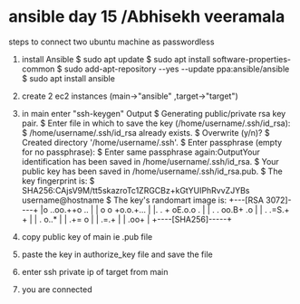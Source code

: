 # ansible day 15 /Abhisekh veeramala

steps to connect two ubuntu machine as passwordless
1. install Ansible
  $ sudo apt update
  $ sudo apt install software-properties-common
  $ sudo add-apt-repository --yes --update ppa:ansible/ansible
  $ sudo apt install ansible

2. create 2 ec2 instances (main->"ansible" ,target->"target")

3. in main enter "ssh-keygen"
   Output
   $ Generating public/private rsa key pair.
   $ Enter file in which to save the key (/home/username/.ssh/id_rsa):
   $ /home/username/.ssh/id_rsa already exists.
   $ Overwrite (y/n)?
   $ Created directory '/home/username/.ssh'.
   $ Enter passphrase (empty for no passphrase):
   $ Enter same passphrase again:OutputYour identification has been saved in /home/username/.ssh/id_rsa.
   $ Your public key has been saved in /home/username/.ssh/id_rsa.pub.
   $ The key fingerprint is:
   $ SHA256:CAjsV9M/tt5skazroTc1ZRGCBz+kGtYUIPhRvvZJYBs username@hostname
   $ The key's randomart image is:
    +---[RSA 3072]----+
    |o   ..oo.++o ..  |
    | o o +o.o.+...   |
    |. . + oE.o.o  .  |
    | . . oo.B+  .o   |
    |  .   .=S.+ +    |
    |      . o..*     |
    |        .+= o    |
    |        .=.+     |
    |       .oo+      |
    +----[SHA256]-----+

4. copy public key of main ie .pub file

5. paste the key in authorize_key file and save the file

6. enter ssh private ip of target from main

7. you are connected 
   

